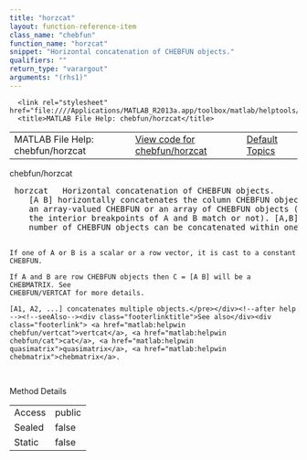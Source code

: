 ```yaml
---
title: "horzcat"
layout: function-reference-item
class_name: "chebfun"
function_name: "horzcat"
snippet: "Horizontal concatenation of CHEBFUN objects."
qualifiers: ""
return_type: "varargout"
arguments: "(rhs1)"
---
```


<html>
   <head>
      <meta http-equiv="Content-Type" content="text/html; charset=utf-8">
   
      <link rel="stylesheet" href="file:////Applications/MATLAB_R2013a.app/toolbox/matlab/helptools/private/helpwin.css">
      <title>MATLAB File Help: chebfun/horzcat</title>
   </head>
   <body>
      <!--Single-page help-->
      <table border="0" cellspacing="0" width="100%">
         <tr class="subheader">
            <td class="headertitle">MATLAB File Help: chebfun/horzcat</td>
            <td class="subheader-left"><a href="matlab:edit chebfun/horzcat">View code for chebfun/horzcat</a></td>
            <td class="subheader-right"><a href="matlab:helpwin">Default Topics</a></td>
         </tr>
      </table>
      <div class="title">chebfun/horzcat</div>
      <div class="helptext"><pre><!--helptext --> <span class="helptopic">horzcat</span>   Horizontal concatenation of CHEBFUN objects.
    [A B] horizontally concatenates the column CHEBFUN objects A and B to form
    an array-valued CHEBFUN or an array of CHEBFUN objects (depending on whether
    the interior breakpoints of A and B match or not). [A,B] does the same. Any
    number of CHEBFUN objects can be concatenated within one pair of brackets.
 
    If one of A or B is a scalar or a row vector, it is cast to a constant
    CHEBFUN.
 
    If A and B are row CHEBFUN objects then C = [A B] will be a CHEBMATRIX. See
    CHEBFUN/VERTCAT for more details.
 
    [A1, A2, ...] concatenates multiple objects.</pre></div><!--after help --><!--seeAlso--><div class="footerlinktitle">See also</div><div class="footerlink"> <a href="matlab:helpwin chebfun/vertcat">vertcat</a>, <a href="matlab:helpwin chebfun/cat">cat</a>, <a href="matlab:helpwin quasimatrix">quasimatrix</a>, <a href="matlab:helpwin chebmatrix">chebmatrix</a>.
</div>
      <!--Method-->
      <div class="sectiontitle">Method Details</div>
      <table class="class-details">
         <tr>
            <td class="class-detail-label">Access</td>
            <td>public</td>
         </tr>
         <tr>
            <td class="class-detail-label">Sealed</td>
            <td>false</td>
         </tr>
         <tr>
            <td class="class-detail-label">Static</td>
            <td>false</td>
         </tr>
      </table>
   </body>
</html>
